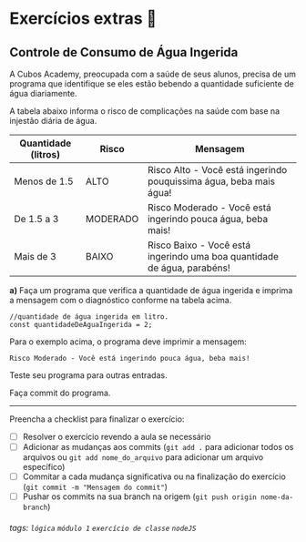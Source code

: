 # Exercícios extras 🌟

## Controle de Consumo de Água Ingerida

A Cubos Academy, preocupada com a saúde de seus alunos, precisa de um programa que identifique se eles estão bebendo a quantidade suficiente de água diariamente.

A tabela abaixo informa o risco de complicações na saúde com base na injestão diária de água.

| Quantidade (litros) | Risco      | Mensagem                                                                         |
| ------------------- | ---------- | -------------------------------------------------------------------------------- |
| Menos de 1.5        | ALTO       | Risco Alto - Você está ingerindo pouquissima água, beba mais água!               |
| De 1.5 a 3          | MODERADO   | Risco Moderado - Você está ingerindo pouca água, beba mais!                      |
| Mais de 3           | BAIXO      | Risco Baixo - Você está ingerindo uma boa quantidade de água, parabéns!          |

**a)** Faça um programa que verifica a quantidade de água ingerida e imprima a mensagem com o diagnóstico conforme na tabela acima.

```javascript=
//quantidade de água ingerida em litro.
const quantidadeDeAguaIngerida = 2;
```

Para o exemplo acima, o programa deve imprimir a mensagem:

`Risco Moderado - Você está ingerindo pouca água, beba mais!`

Teste seu programa para outras entradas.

Faça commit do programa.

---

Preencha a checklist para finalizar o exercício:

- [ ] Resolver o exercício revendo a aula se necessário
- [ ] Adicionar as mudanças aos commits (`git add .` para adicionar todos os arquivos ou `git add nome_do_arquivo` para adicionar um arquivo específico)
- [ ] Commitar a cada mudança significativa ou na finalização do exercício (`git commit -m "Mensagem do commit"`)
- [ ] Pushar os commits na sua branch na origem (`git push origin nome-da-branch`)

###### tags: `lógica` `módulo 1` `exercício de classe` `nodeJS`
